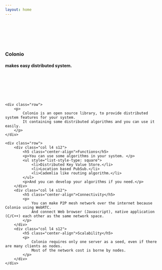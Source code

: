 ```yaml
---
layout: home
---
```


<div class="container">
    <div class="row">
        <div class="col s12" style="margin: 8em 0;">
            <h3 class="center-align">Colonio</h3>
            <h4 class="center-align">makes easy distributed system.</h4>
        </div>
    </div>

    <div class="row">
        <p>
            Colonio is an open source library, to provide distributed system features for your system.
            It containing some distributed algorithms and you can use it easily.
        </p>
    </div>

    <div class="row">
        <div class="col l4 s12">
            <h5 class="center-align">Functions</h5>
            <p>You can use some algorithms in your system. </p>
            <ul style="list-style-type: square">
                <li>Distributed Key Value Store.</li>
                <li>Location based PubSub.</li>
                <li>Cademlia like routing algorithm.</li>
            </ul>
            <p>And you can develop your algorithms if you need.</p>
        </div>
        <div class="col l4 s12">
            <h5 class="center-align">Connectivity</h5>
            <p>
                You can make P2P mesh network over the internet because Colonio using WebRTC.
                And connect Web browser (Javascript), native application (C/C++) each other as the same network space.
            </p>
        </div>
        <div class="col l4 s12">
            <h5 class="center-align">Scalability</h5>
            <p>
                Colonio requires only one server as a seed, even if there are many clients as nodes.
                Most of the network cost is borne by nodes.
            </p>
        </div>
    </div>
</div>